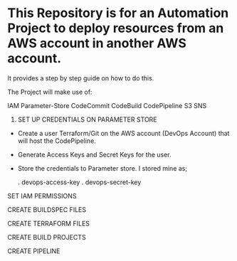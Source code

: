 # This Repository is for an Automation Project to deploy resources from an AWS account in another AWS account.

It provides a step by step guide on how to do this. 

The Project will make use of:

IAM
Parameter-Store
CodeCommit
CodeBuild
CodePipeline
S3
SNS 

1. SET UP CREDENTIALS ON PARAMETER STORE

- Create a user Terraform/Git on the AWS account (DevOps Account) that will host the CodePipeline.
- Generate Access Keys and Secret Keys for the user.
- Store the credentials to Parameter store. I stored mine as; 

    . devops-access-key
    . devops-secret-key

SET IAM PERMISSIONS

CREATE BUILDSPEC FILES

CREATE TERRAFORM FILES

CREATE BUILD PROJECTS

CREATE PIPELINE






